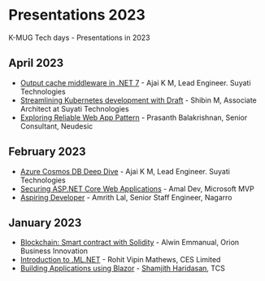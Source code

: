 # Presentations 2023

K-MUG Tech days - Presentations in 2023

## April 2023

* [Output cache middleware in .NET 7](https://github.com/k-mug/Presentations-2023/blob/main/April-2023/Output-cache-middleware-in-dotnet7-Ajai.pdf) - Ajai K M, Lead Engineer. Suyati Technologies
* [Streamlining Kubernetes development with Draft](https://github.com/k-mug/Presentations-2023/) - Shibin M, Associate Architect at Suyati Technologies
* [Exploring Reliable Web App Pattern](https://github.com/k-mug/Presentations-2023/blob/main/April-2023/Reliable-web-app-patterns-for-dotnet-prasanth.pdf) - Prasanth Balakrishnan, Senior Consultant, Neudesic

## February 2023

* [Azure Cosmos DB Deep Dive](https://github.com/k-mug/Presentations-2023/blob/main/February-2023/Azure-Cosmos-DB-Ajai.pptx) - Ajai K M, Lead Engineer. Suyati Technologies
* [Securing ASP.NET Core Web Applications](https://github.com/k-mug/Presentations-2023/blob/main/February-2023/Securing-ASP-NET-Core-Web-Applications-Amal.pdf) - Amal Dev, Microsoft MVP
* [Aspiring Developer](https://github.com/k-mug/Presentations-2023/blob/main/February-2023/Aspiring-Developer-AmritLal.pptx) - Amrith Lal, Senior Staff Engineer, Nagarro

## January 2023
* [Blockchain: Smart contract with Solidity](https://github.com/k-mug/Presentations-2023/blob/main/January-2023/Smart%20Contracts%20using%20solidity.pptx) - Alwin Emmanual, Orion Business Innovation
* [Introduction to .ML.NET](https://github.com/k-mug/Presentations-2023/blob/main/January-2023/MLNET-Jan2023-Rohit.pptx) - Rohit Vipin Mathews, CES Limited
* [Building Applications using Blazor](https://github.com/k-mug/Presentations-2023/blob/main/January-2023/Blazor-Jan2023-Shamjith.pptx) - [Shamjith Haridasan](https://github.com/ShamjithHaridasan), TCS

